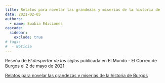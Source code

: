 ```yaml
---
title: Relatos para novelar las grandezas y miserias de la historia de Burgos
date: 2021-02-05
authors:
  - name: Suabia Ediciones
cascade:
  sidebar:
    exclude: true
# tags:
#  - Noticia
---
```

Reseña de *El despertar de los siglos* publicada en El Mundo - El Correo de Burgos el 2 de mayo de 2021:

[Relatos para novelar las grandezas y miserias de la historia de Burgos](https://www.elcorreodeburgos.com/cultura/210502/2463/relatos-novelar-grandezas-miserias-historia-burgos.html)